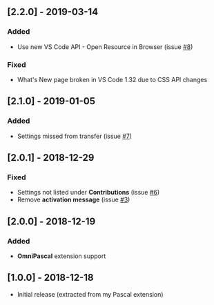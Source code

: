 ## [2.2.0] - 2019-03-14
### Added
- Use new VS Code API - Open Resource in Browser (issue [#8](https://github.com/alefragnani/vscode-pascal-formatter/issues/8))

### Fixed
- What's New page broken in VS Code 1.32 due to CSS API changes

## [2.1.0] - 2019-01-05
### Added
- Settings missed from transfer (issue [#7](https://github.com/alefragnani/vscode-pascal-formatter/issues/7))

## [2.0.1] - 2018-12-29
### Fixed
- Settings not listed under **Contributions** (issue [#6](https://github.com/alefragnani/vscode-pascal-formatter/issues/6))
- Remove **activation message** (issue [#3](https://github.com/alefragnani/vscode-pascal-formatter/issues/3))

## [2.0.0] - 2018-12-19
### Added
- **OmniPascal** extension support

## [1.0.0] - 2018-12-18
- Initial release (extracted from my Pascal extension)